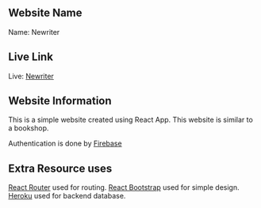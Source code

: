 ## Website Name

Name: Newriter

## Live Link

Live: [Newriter](https://neewrite.web.app/)

## Website Information

This is a simple website created using React App.
This website is similar to a bookshop.

Authentication is done by [Firebase](https://firebase.google.com/)

## Extra Resource uses

[React Router](https://reactrouter.com/) used for routing.
[React Bootstrap](https://react-bootstrap.github.io/) used for simple design.
[Heroku](https://dashboard.heroku.com/apps) used for backend database.

